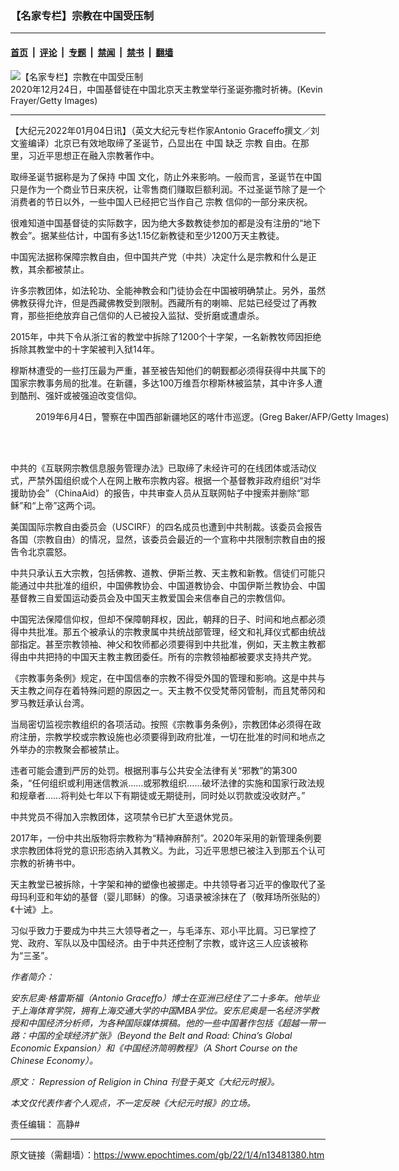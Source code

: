 ### 【名家专栏】宗教在中国受压制

---

#### [首页](../../../..?n13481380) &nbsp;|&nbsp; [评论](../../../../../epoch-comment?n13481380) &nbsp;|&nbsp; [专题](../../../../../epoch-special?n13481380) &nbsp;|&nbsp; [禁闻](../../../../../epoch-news?n13481380) &nbsp;|&nbsp; [禁书](../../../../../books?n13481380) &nbsp;|&nbsp; [翻墙](https://github.com/gfw-breaker/nogfw/blob/master/README.md?n13481380)


<div><img alt="【名家专栏】宗教在中国受压制" class="attachment-djy_600_400 size-djy_600_400 wp-post-image" src="https://i.epochtimes.com/assets/uploads/2022/01/id13481382-Church-1200x803-700x420-600x400.jpg"/>
<div class="caption">
 2020年12月24日，中国基督徒在中国北京天主教堂举行圣诞弥撒时祈祷。(Kevin Frayer/Getty Images)
</div></div><hr/><div class="post_content" id="artbody" itemprop="articleBody">
 <!-- article content begin -->
 <p>
  【大纪元2022年01月04日讯】（英文大纪元专栏作家Antonio Graceffo撰文／刘文鉴编译）北京已有效地取缔了圣诞节，凸显出在
  <ok href="https://www.epochtimes.com/gb/tag/%E4%B8%AD%E5%9B%BD.html">
   中国
  </ok>
  缺乏
  <ok href="https://www.epochtimes.com/gb/tag/%E5%AE%97%E6%95%99.html">
   宗教
  </ok>
  自由。在那里，习近平思想正在融入宗教著作中。
 </p>
 <p>
  取缔圣诞节据称是为了保持
  <ok href="https://www.epochtimes.com/gb/tag/%E4%B8%AD%E5%9B%BD.html">
   中国
  </ok>
  文化，防止外来影响。一般而言，圣诞节在中国只是作为一个商业节日来庆祝，让零售商们赚取巨额利润。不过圣诞节除了是一个消费者的节日以外，一些中国人已经把它当作自己
  <ok href="https://www.epochtimes.com/gb/tag/%E5%AE%97%E6%95%99.html">
   宗教
  </ok>
  信仰的一部分来庆祝。
 </p>
 <p>
  很难知道中国基督徒的实际数字，因为绝大多数教徒参加的都是没有注册的“地下教会”。据某些估计，中国有多达1.15亿新教徒和至少1200万天主教徒。
 </p>
 <p>
  中国宪法据称保障宗教自由，但中国共产党（中共）决定什么是宗教和什么是正教，其余都被禁止。
 </p>
 <p>
  许多宗教团体，如法轮功、全能神教会和门徒协会在中国被明确禁止。另外，虽然佛教获得允许，但是西藏佛教受到限制。西藏所有的喇嘛、尼姑已经受过了再教育，那些拒绝放弃自己信仰的人已被投入监狱、受折磨或遭虐杀。
 </p>
 <p>
  2015年，中共下令从浙江省的教堂中拆除了1200个十字架，一名新教牧师因拒绝拆除其教堂中的十字架被判入狱14年。
 </p>
 <p>
  穆斯林遭受的一些打压最为严重，甚至被告知他们的朝觐都必须得获得中共属下的国家宗教事务局的批准。在新疆，多达100万维吾尔穆斯林被监禁，其中许多人遭到酷刑、强奸或被强迫改变信仰。
 </p>
 <figure aria-describedby="caption-attachment-13481390" class="wp-caption aligncenter" id="attachment_13481390" style="width: 600px">
  <ok href=" https://i.epochtimes.com/assets/uploads/2022/01/id13481390-20190604-Police-Kashgar-Xinjiang-GettyImages-1148084985-ALB-1200x800-600x400.jpg" rel="noreferrer noopener" target="_blank">
   <img alt="" class="size-large wp-image-13481390" src="https://i.epochtimes.com/assets/uploads/2022/01/id13481390-20190604-Police-Kashgar-Xinjiang-GettyImages-1148084985-ALB-1200x800-600x400.jpg"/>
  </ok>
  <br/><figcaption class="wp-caption-text" id="caption-attachment-13481390">
   2019年6月4日，警察在中国西部新疆地区的喀什市巡逻。(Greg Baker/AFP/Getty Images)
  </figcaption><br/>
 </figure><br/>
 <p>
  中共的《互联网宗教信息服务管理办法》已取缔了未经许可的在线团体或活动仪式，严禁外国组织或个人在网上散布宗教内容。根据一个基督教非政府组织“对华援助协会”（ChinaAid）的报告，中共审查人员从互联网帖子中搜索并删除“耶稣”和“上帝”这两个词。
 </p>
 <p>
  美国国际宗教自由委员会（USCIRF）的四名成员也遭到中共制裁。该委员会报告各国（宗教自由）的情况，显然，该委员会最近的一个宣称中共限制宗教自由的报告令北京震怒。
 </p>
 <p>
  中共只承认五大宗教，包括佛教、道教、伊斯兰教、天主教和新教。信徒们可能只能通过中共批准的组织，中国佛教协会、中国道教协会、中国伊斯兰教协会、中国基督教三自爱国运动委员会及中国天主教爱国会来信奉自己的宗教信仰。
 </p>
 <p>
  中国宪法保障信仰权，但却不保障朝拜权，因此，朝拜的日子、时间和地点都必须得中共批准。那五个被承认的宗教隶属中共统战部管理，经文和礼拜仪式都由统战部指定。甚至宗教领袖、神父和牧师都必须要得到中共批准，例如，天主教主教都得由中共把持的中国天主教主教团委任。所有的宗教领袖都被要求支持共产党。
 </p>
 <p>
  《宗教事务条例》规定，在中国信奉的宗教不得受外国的管理和影响。这是中共与天主教之间存在着特殊问题的原因之一。天主教不仅受梵蒂冈管制，而且梵蒂冈和罗马教廷承认台湾。
 </p>
 <p>
  当局密切监视宗教组织的各项活动。按照《宗教事务条例》，宗教团体必须得在政府注册，宗教学校或宗教设施也必须要得到政府批准，一切在批准的时间和地点之外举办的宗教聚会都被禁止。
 </p>
 <p>
  违者可能会遭到严厉的处罚。根据刑事与公共安全法律有关“邪教”的第300条，“任何组织或利用迷信教派……或邪教组织……破坏法律的实施和国家行政法规和规章者……将判处七年以下有期徒或无期徒刑，同时处以罚款或没收财产。”
 </p>
 <p>
  中共党员不得加入宗教团体，这项禁令已扩大至退休党员。
 </p>
 <p>
  2017年，一份中共出版物将宗教称为“精神麻醉剂”。2020年采用的新管理条例要求宗教团体将党的意识形态纳入其教义。为此，习近平思想已被注入到那五个认可宗教的祈祷书中。
 </p>
 <p>
  天主教堂已被拆除，十字架和神的塑像也被挪走。中共领导者习近平的像取代了圣母玛利亚和年幼的基督（婴儿耶稣）的像。习语录被涂抹在了（敬拜场所张贴的）《十诫》上。
 </p>
 <p>
  习似乎致力于要成为中共三大领导者之一，与毛泽东、邓小平比肩。习已掌控了党、政府、军队以及中国经济。由于中共还控制了宗教，或许这三人应该被称为“三圣”。
 </p>
 <p>
  <em>
   作者简介：
  </em>
 </p>
 <p>
  <em>
   安东尼奥‧格雷斯福（Antonio Graceffo）博士在亚洲已经住了二十多年。他毕业于上海体育学院，拥有上海交通大学的中国MBA学位。安东尼奥是一名经济学教授和中国经济分析师，为各种国际媒体撰稿。他的一些中国著作包括《超越一带一路：中国的全球经济扩张》（Beyond the Belt and Road: China’s Global Economic Expansion）和《中国经济简明教程》（A Short Course on the Chinese Economy）。
  </em>
 </p>
 <p>
  <em>
   原文：
   <ok href="https://www.theepochtimes.com/repression-of-religion-in-china_4188418.html">
    Repression of Religion in China
   </ok>
   刊登于英文《大纪元时报》。
  </em>
 </p>
 <p>
  <em>
   本文仅代表作者个人观点，不一定反映《大纪元时报》的立场。
  </em>
 </p>
 <p>
  责任编辑： 高静#
 </p>
 <!-- article content end -->
 <div id="below_article_ad">
 </div>
</div>


---

原文链接（需翻墙）：https://www.epochtimes.com/gb/22/1/4/n13481380.htm